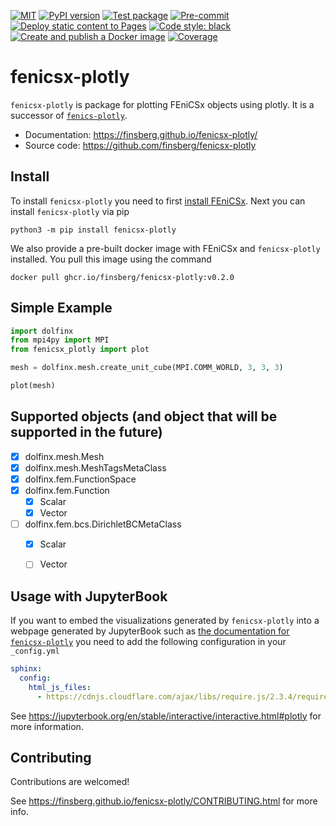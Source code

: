 [![MIT](https://img.shields.io/github/license/finsberg/fenicsx-plotly)](https://github.com/finsberg/fenicsx-plotly/blob/main/LICENSE)
[![PyPI version](https://badge.fury.io/py/fenicsx-plotly.svg)](https://pypi.org/project/fenicsx-plotly/)
[![Test package](https://github.com/finsberg/fenicsx-plotly/actions/workflows/test_package_coverage.yml/badge.svg)](https://github.com/finsberg/fenicsx-plotly/actions/workflows/test_package_coverage.yml)
[![Pre-commit](https://github.com/finsberg/fenicsx-plotly/actions/workflows/pre-commit.yml/badge.svg)](https://github.com/finsberg/fenicsx-plotly/actions/workflows/pre-commit.yml)
[![Deploy static content to Pages](https://github.com/finsberg/fenicsx-plotly/actions/workflows/build_docs.yml/badge.svg)](https://github.com/finsberg/fenicsx-plotly/actions/workflows/build_docs.yml)
[![Code style: black](https://img.shields.io/badge/code%20style-black-000000.svg)](https://github.com/psf/black)
[![Create and publish a Docker image](https://github.com/finsberg/fenicsx-plotly/actions/workflows/docker-image.yml/badge.svg)](https://github.com/finsberg/fenicsx-plotly/pkgs/container/fenicsx-plotly)
[![Coverage](https://img.shields.io/endpoint?url=https://gist.githubusercontent.com/finsberg/a7290de789564f03eb6b1ee122fce423/raw/ap_features-coverage.json)](https://img.shields.io/endpoint?url=https://gist.githubusercontent.com/finsberg/a7290de789564f03eb6b1ee122fce423/raw/ap_features-coverage.json)

# fenicsx-plotly

`fenicsx-plotly` is package for plotting FEniCSx objects using plotly. It is a successor of [`fenics-plotly`](https://github.com/finsberg/pulse).

* Documentation: https://finsberg.github.io/fenicsx-plotly/
* Source code: https://github.com/finsberg/fenicsx-plotly

## Install

To install `fenicsx-plotly` you need to first [install FEniCSx](https://github.com/FEniCS/dolfinx#installation). Next you can install `fenicsx-plotly` via pip
```
python3 -m pip install fenicsx-plotly
```
We also provide a pre-built docker image with FEniCSx and `fenicsx-plotly` installed. You pull this image using the command
```
docker pull ghcr.io/finsberg/fenicsx-plotly:v0.2.0
```

## Simple Example
```python
import dolfinx
from mpi4py import MPI
from fenicsx_plotly import plot

mesh = dolfinx.mesh.create_unit_cube(MPI.COMM_WORLD, 3, 3, 3)

plot(mesh)
```

## Supported objects (and object that will be supported in the future)
- [x] dolfinx.mesh.Mesh
- [x] dolfinx.mesh.MeshTagsMetaClass
- [x] dolfinx.fem.FunctionSpace
- [x] dolfinx.fem.Function
    - [x] Scalar
    - [x] Vector
- [ ] dolfinx.fem.bcs.DirichletBCMetaClass
    - [x] Scalar
    - [ ] Vector


## Usage with JupyterBook
If you want to embed the visualizations generated by `fenicsx-plotly` into a webpage generated by JupyterBook such as [the documentation for `fenicsx-plotly`](https://finsberg.github.io/fenicsx-plotly/) you need to add the following configuration in your `_config.yml`
```yaml
sphinx:
  config:
    html_js_files:
      - https://cdnjs.cloudflare.com/ajax/libs/require.js/2.3.4/require.min.js
```
See <https://jupyterbook.org/en/stable/interactive/interactive.html#plotly> for more information.

## Contributing
Contributions are welcomed!

See https://finsberg.github.io/fenicsx-plotly/CONTRIBUTING.html for more info.
